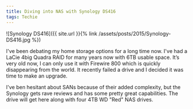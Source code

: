 ```yaml
---
title: Diving into NAS with Synology DS416
tags: Techie
---
```


![Synology DS416]({{ site.url }}{% link /assets/posts/2015/Synology-DS416.jpg %})

I've been debating my home storage options for a long time now. I've had a LaCie 4big Quadra RAID for many years now with 6TB usable space. It’s very old now, I can only use it with Firewire 800 which is quickly disappearing from the world. It recently failed a drive and I decided it was time to make an upgrade.

I've ben hesitant about SANs because of their added complexity, but the Synology gets rave reviews and has some pretty great capabilities. The drive will get here along with four 4TB WD "Red" NAS drives.

